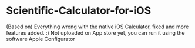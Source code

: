 # Scientific-Calculator-for-iOS
(Based on) Everything wrong with the native iOS Calculator, fixed and more features added. :)
Not uploaded on App store yet, you can run it using the software Apple Configurator
